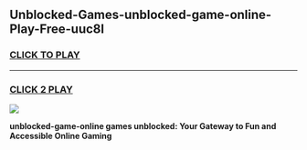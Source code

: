 
## Unblocked-Games-unblocked-game-online-Play-Free-uuc8l
<h3>
<a href="https://premium76.site?title=unblocked-game-online&ref=18A">CLICK TO PLAY</a></h3>
<hr>

<h3>
<a href="https://premium76.site?title=unblocked-game-online&ref=18A">CLICK 2 PLAY</a>
  
</h3>

<a href="https://premium76.site?title=unblocked-game-online&ref=18A"><img src="https://clearcache.store/games.png"></a>


**unblocked-game-online games unblocked: Your Gateway to Fun and Accessible Online Gaming**

